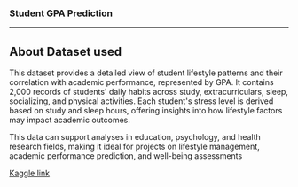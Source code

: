 ### Student GPA Prediction
---
## About Dataset used
This dataset provides a detailed view of student lifestyle patterns and their correlation with academic performance, 
represented by GPA. It contains 2,000 records of students' daily habits across study, extracurriculars, sleep, socializing, and physical activities. 
Each student's stress level is derived based on study and sleep hours, 
offering insights into how lifestyle factors may impact academic outcomes.

This data can support analyses in education, psychology, and health research fields, 
making it ideal for projects on lifestyle management, 
academic performance prediction, and well-being assessments

[Kaggle link]('https://www.kaggle.com/datasets/steve1215rogg/student-lifestyle-dataset')
